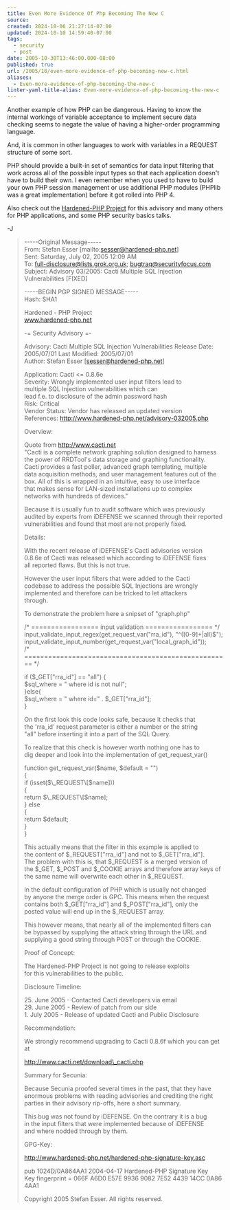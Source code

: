 ```yaml
---
title: Even More Evidence Of Php Becoming The New C
source: 
created: 2024-10-06 21:27:14-07:00
updated: 2024-10-10 14:59:40-07:00
tags:
  - security
  - post
date: 2005-10-30T13:46:00.000-08:00
published: true
url: /2005/10/even-more-evidence-of-php-becoming-new-c.html
aliases:
  - Even-more-evidence-of-php-becoming-the-new-c
linter-yaml-title-alias: Even-more-evidence-of-php-becoming-the-new-c
---
```



Another example of how PHP can be dangerous. Having to know the internal workings of variable acceptance to implement secure data checking seems to negate the value of having a higher-order programming language.  
  
And, it is common in other languages to work with variables in a REQUEST structure of some sort.  
  
PHP should provide a built-in set of semantics for data input filtering that work across all of the possible input types so that each application doesn't have to build their own. I even remember when you used to have to build your own PHP session management or use additional PHP modules (PHPlib was a great implementation) before it got rolled into PHP 4.  
  
Also check out the [Hardened-PHP Project](http://www.hardened-php.net/) for this advisory and many others for PHP applications, and some PHP security basics talks.  
  
\-J  
  

>   
> \-----Original Message-----  
> From: Stefan Esser \[mailto:sesser@hardened-php.net\]  
> Sent: Saturday, July 02, 2005 12:09 AM  
> To: full-disclosure@lists.grok.org.uk; bugtraq@securityfocus.com  
> Subject: Advisory 03/2005: Cacti Multiple SQL Injection Vulnerabilities \[FIXED\]  
>   
> \-----BEGIN PGP SIGNED MESSAGE-----  
> Hash: SHA1  
>   
>   
> Hardened - PHP Project  
> www.hardened-php.net  
>   
> \-= Security Advisory =-  
>   
>   
>   
> Advisory: Cacti Multiple SQL Injection Vulnerabilities Release Date: 2005/07/01 Last Modified: 2005/07/01  
> Author: Stefan Esser \[sesser@hardened-php.net\]  
>   
> Application: Cacti <= 0.8.6e  
> Severity: Wrongly implemented user input filters lead to  
> multiple SQL Injection vulnerabilities which can  
> lead f.e. to disclosure of the admin password hash  
> Risk: Critical  
> Vendor Status: Vendor has released an updated version  
> References: http://www.hardened-php.net/advisory-032005.php  
>   
>   
> Overview:  
>   
> Quote from http://www.cacti.net  
> "Cacti is a complete network graphing solution designed to harness  
> the power of RRDTool's data storage and graphing functionality.  
> Cacti provides a fast poller, advanced graph templating, multiple  
> data acquisition methods, and user management features out of the  
> box. All of this is wrapped in an intuitive, easy to use interface  
> that makes sense for LAN-sized installations up to complex  
> networks with hundreds of devices."  
>   
> Because it is usually fun to audit software which was previously  
> audited by experts from iDEFENSE we scanned through their reported  
> vulnerabilities and found that most are not properly fixed.  
>   
>   
> Details:  
>   
> With the recent release of iDEFENSE's Cacti advisories version  
> 0.8.6e of Cacti was released which according to iDEFENSE fixes  
> all reported flaws. But this is not true.  
>   
> However the user input filters that were added to the Cacti  
> codebase to address the possible SQL Injections are wrongly  
> implemented and therefore can be tricked to let attackers  
> through.  
>   
> To demonstrate the problem here a snipset of "graph.php"  
>   
> /\* ================= input validation ================= \*/  
> input\_validate\_input\_regex(get\_request\_var("rra\_id"), "^(\[0-9\]+|all)$");  
> input\_validate\_input\_number(get\_request\_var("local\_graph\_id"));  
> /\* ==================================================== \*/  
>   
> if ($\_GET\["rra\_id"\] == "all") {  
> $sql\_where = " where id is not null";  
> }else{  
> $sql\_where = " where id=" . $\_GET\["rra\_id"\];  
> }  
>   
> On the first look this code looks safe, because it checks that  
> the 'rra\_id' request parameter is either a number or the string  
> "all" before inserting it into a part of the SQL Query.  
>   
> To realize that this check is however worth nothing one has to  
> dig deeper and look into the implementation of get\_request\_var()  
>   
> function get\_request\_var($name, $default = "")  
> {  
> if (isset($\_REQUEST\[$name\]))  
> {  
> return $\_REQUEST\[$name\];  
> } else  
> {  
> return $default;  
> }  
> }  
>   
> This actually means that the filter in this example is applied to  
> the content of $\_REQUEST\["rra\_id"\] and not to $\_GET\["rra\_id"\].  
> The problem with this is, that $\_REQUEST is a merged version of  
> the $\_GET, $\_POST and $\_COOKIE arrays and therefore array keys of  
> the same name will overwrite each other in $\_REQUEST.  
>   
> In the default configuration of PHP which is usually not changed  
> by anyone the merge order is GPC. This means when the request  
> contains both $\_GET\["rra\_id"\] and $\_POST\["rra\_id"\], only the  
> posted value will end up in the $\_REQUEST array.  
>   
> This however means, that nearly all of the implemented filters can  
> be bypassed by supplying the attack string through the URL and  
> supplying a good string through POST or through the COOKIE.  
>   
>   
> Proof of Concept:  
>   
> The Hardened-PHP Project is not going to release exploits  
> for this vulnerabilities to the public.  
>   
>   
> Disclosure Timeline:  
>   
> 25\. June 2005 - Contacted Cacti developers via email  
> 29\. June 2005 - Review of patch from our side  
> 1\. July 2005 - Release of updated Cacti and Public Disclosure  
>   
>   
> Recommendation:  
>   
> We strongly recommend upgrading to Cacti 0.8.6f which you can get at  
>   
> http://www.cacti.net/download\_cacti.php  
>   
>   
> Summary for Secunia:  
>   
> Because Secunia proofed several times in the past, that they have  
> enormous problems with reading advisories and crediting the right  
> parties in their advísory rip-offs, here a short summary.  
>   
> This bug was not found by iDEFENSE. On the contrary it is a bug  
> in the input filters that were implemented because of iDEFENSE  
> and where nodded through by them.  
>   
>   
> GPG-Key:  
>   
> http://www.hardened-php.net/hardened-php-signature-key.asc  
>   
> pub 1024D/0A864AA1 2004-04-17 Hardened-PHP Signature Key  
> Key fingerprint = 066F A6D0 E57E 9936 9082 7E52 4439 14CC 0A86 4AA1  
>   
>   
> Copyright 2005 Stefan Esser. All rights reserved.  
>
